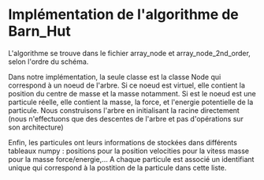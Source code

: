 # Implémentation de l'algorithme de Barn_Hut

L'algorithme se trouve dans le fichier array_node et array_node_2nd_order, selon l'ordre du schéma.

Dans notre implémentation, la seule classe est la classe Node qui correspond à un noeud de l'arbre. 
Si ce noeud est virtuel, elle contient la position du centre de masse et la masse notamment. 
Si est le noeud est une particule réelle, elle contient la masse, la force, et l'energie potentielle de la particule. 
Nous construisons l'arbre en initialisant la racine directement (nous n'effectuons que des descentes de l'arbre et pas d'opérations sur son architecture)

Enfin, les particules ont leurs informations de stockées dans différents tableaux numpy : 
    positions pour la position
    velocities pour la vitess
    masse pour la masse
    force/energie,...
A chaque particule est associé un identifiant unique qui correspond à la postition de la particule dans cette liste. 
